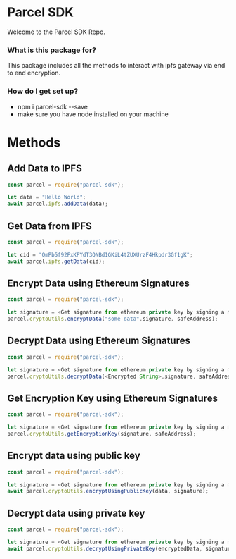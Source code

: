 # Parcel SDK

Welcome to the Parcel SDK Repo.

### What is this package for?
This package includes all the methods to interact with ipfs gateway via end to end encryption.

### How do I get set up?

- npm i parcel-sdk --save
- make sure you have node installed on your machine

# Methods

## Add Data to IPFS

```js
const parcel = require("parcel-sdk");

let data = "Hello World";
await parcel.ipfs.addData(data);

```

## Get Data from IPFS

```js
const parcel = require("parcel-sdk");

let cid = "QmPb5f92FxKPYdT3QNBd1GKiL4tZUXUrzF4Hkpdr3Gf1gK";
await parcel.ipfs.getData(cid);
```
## Encrypt Data using Ethereum Signatures

```js
const parcel = require("parcel-sdk");

let signature = <Get signature from ethereum private key by signing a message>
parcel.cryptoUtils.encryptData("some data",signature, safeAddress);

```

## Decrypt Data using Ethereum Signatures

```js
const parcel = require("parcel-sdk");

let signature = <Get signature from ethereum private key by signing a message>
parcel.cryptoUtils.decryptData(<Encrypted String>,signature, safeAddress);

```

## Get Encryption Key using Ethereum Signatures

```js
const parcel = require("parcel-sdk");

let signature = <Get signature from ethereum private key by signing a message>
parcel.cryptoUtils.getEncryptionKey(signature, safeAddress);

```

## Encrypt data using public key

```js
const parcel = require("parcel-sdk");

let signature = <Get signature from ethereum private key by signing a message>
await parcel.cryptoUtils.encryptUsingPublicKey(data, signature);

```

## Decrypt data using private key

```js
const parcel = require("parcel-sdk");

let signature = <Get signature from ethereum private key by signing a message>
await parcel.cryptoUtils.decryptUsingPrivateKey(encryptedData, signature);

```

